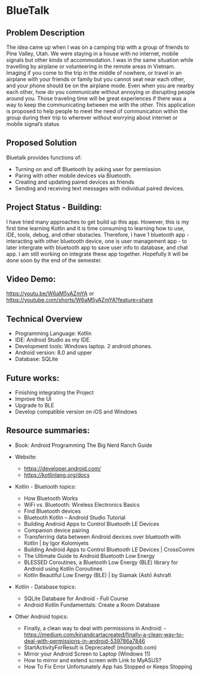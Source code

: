 # BlueTalk

## Problem Description

The idea came up when I was on a camping trip with a group of friends to Pine Valley, Utah. We were staying in a house with no internet, mobile signals but other kinds of accommodation. I was in the same situation while travelling by airplane or volunteering in the remote areas in Vietnam. Imaging if you come to the trip in the middle of nowhere, or travel in an airplane with your friends or family but you cannot seat near each other, and your phone should be on the airplane mode. Even when you are nearby each other, how do you communicate without annoying or disrupting people around you. Those traveling time will be great experiences if there was a way to keep the communicating between me with the other. This application is proposed to help people to meet the need of communication within the group during their trip to wherever without worrying about internet or mobile signal’s status

## Proposed Solution
Bluetalk provides functions of:
- Turning on and off Bluetooth by asking user for permission
- Paring with other mobile devices via Bluetooth.
- Creating and updating paired devices as friends
- Sending and receiving text messages with individual paired devices.

## Project Status - Building:
I have tried many approaches to get build up this app. However, this is my first time learning Kotlin and it is time consuming to learning how to use, IDE, tools, debug, and other obstacles. Therefore, I have 1 bluetooth app - interacting with other bluetooth device, one is user management app - to later intergrate with bluetooth app to save user info to database, and chat app. I am still working on integrate these app together. Hopefully it will be done soon by the end of the semester.

## Video Demo:
https://youtu.be/W6aM5yAZmYA
or https://youtube.com/shorts/W6aM5yAZmYA?feature=share

## Technical Overview

- Programming Language: Kotlin
- IDE: Android Studio as my IDE. 
- Development tools: Windows laptop. 2 android phones.
- Android version: 8.0 and upper
- Database: SQLite

## Future works: 
- Finishing integrating the Project
- Improve the UI
- Upgrade to BLE
- Develop compatible version on iOS and Windows

## Resource summaries:
- Book: Android Programming The Big Nerd Ranch Guide

- Website: 
  - https://developer.android.com/
  - https://kotlinlang.org/docs

- Kotlin - Bluetooth topics:
  - How Bluetooth Works  
  - WiFi vs. Bluetooth: Wireless Electronics Basics  
  - Find Bluetooth devices
  - Bluetooth Kotlin – Android Studio Tutorial
  - Building Android Apps to Control Bluetooth LE Devices
  - Companion device pairing 
  - Transferring data between Android devices over bluetooth with Kotlin | by Igor Kolomiyets  
  - Building Android Apps to Control Bluetooth LE Devices | CrossComm
  - The Ultimate Guide to Android Bluetooth Low Energy 
  - BLESSED Coroutines, a Bluetooth Low Energy (BLE) library for Android using Kotlin Coroutines
  - Kotlin Beautiful Low Energy (BLE) | by Siamak (Ash) Ashrafi 

- Kotlin - Database topics:
  - SQLite Database for Android - Full Course
  - Android Kotlin Fundamentals: Create a Room Database

- Other Android topics: 
  - Finally, a clean way to deal with permissions in Android:
    -https://medium.com/kinandcartacreated/finally-a-clean-way-to-deal-with-permissions-in-android-539786a7846
  - StartActivityForResult is Deprecated! (mongodb.com)
  - Mirror your Android Screen to Laptop (Windows 11)
  - How to mirror and extend screen with Link to MyASUS? 
  - How To Fix Error Unfortunately App has Stopped or Keeps Stopping 

